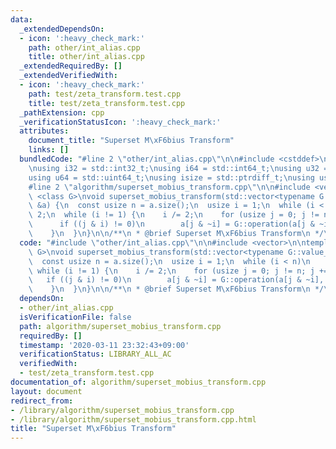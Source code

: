 ```yaml
---
data:
  _extendedDependsOn:
  - icon: ':heavy_check_mark:'
    path: other/int_alias.cpp
    title: other/int_alias.cpp
  _extendedRequiredBy: []
  _extendedVerifiedWith:
  - icon: ':heavy_check_mark:'
    path: test/zeta_transform.test.cpp
    title: test/zeta_transform.test.cpp
  _pathExtension: cpp
  _verificationStatusIcon: ':heavy_check_mark:'
  attributes:
    document_title: "Superset M\xF6bius Transform"
    links: []
  bundledCode: "#line 2 \"other/int_alias.cpp\"\n\n#include <cstddef>\n#include <cstdint>\n\
    \nusing i32 = std::int32_t;\nusing i64 = std::int64_t;\nusing u32 = std::uint32_t;\n\
    using u64 = std::uint64_t;\nusing isize = std::ptrdiff_t;\nusing usize = std::size_t;\n\
    #line 2 \"algorithm/superset_mobius_transform.cpp\"\n\n#include <vector>\n\ntemplate\
    \ <class G>\nvoid superset_mobius_transform(std::vector<typename G::value_type>\
    \ &a) {\n  const usize n = a.size();\n  usize i = 1;\n  while (i < n)\n    i *=\
    \ 2;\n  while (i != 1) {\n    i /= 2;\n    for (usize j = 0; j != n; j += 1) {\n\
    \      if ((j & i) != 0)\n        a[j & ~i] = G::operation(a[j & ~i], G::inverse(a[j]));\n\
    \    }\n  }\n}\n\n/**\n * @brief Superset M\xF6bius Transform\n */\n"
  code: "#include \"other/int_alias.cpp\"\n\n#include <vector>\n\ntemplate <class\
    \ G>\nvoid superset_mobius_transform(std::vector<typename G::value_type> &a) {\n\
    \  const usize n = a.size();\n  usize i = 1;\n  while (i < n)\n    i *= 2;\n \
    \ while (i != 1) {\n    i /= 2;\n    for (usize j = 0; j != n; j += 1) {\n   \
    \   if ((j & i) != 0)\n        a[j & ~i] = G::operation(a[j & ~i], G::inverse(a[j]));\n\
    \    }\n  }\n}\n\n/**\n * @brief Superset M\xF6bius Transform\n */\n"
  dependsOn:
  - other/int_alias.cpp
  isVerificationFile: false
  path: algorithm/superset_mobius_transform.cpp
  requiredBy: []
  timestamp: '2020-03-11 23:32:43+09:00'
  verificationStatus: LIBRARY_ALL_AC
  verifiedWith:
  - test/zeta_transform.test.cpp
documentation_of: algorithm/superset_mobius_transform.cpp
layout: document
redirect_from:
- /library/algorithm/superset_mobius_transform.cpp
- /library/algorithm/superset_mobius_transform.cpp.html
title: "Superset M\xF6bius Transform"
---
```

